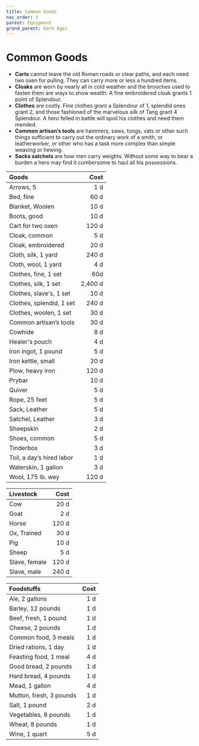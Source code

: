 ```yaml
---
title: Common Goods
nav_order: 3
parent: Equipment
grand_parent: Dark Ages
---
```


# Common Goods
* **Carts** cannot leave the old Roman roads or clear paths, and each need two oxen for pulling. They can carry more or less a hundred items.
* **Cloaks** are worn by nearly all in cold weather and the brooches used to fasten them are ways to show wealth. A fine embroidered cloak grants 1 point of Splendour.
* **Clothes** are costly. Fine clothes grant a Splendour of 1, splendid ones grant 2, and those fashioned of the marvelous silk of Tang grant 4 Splendour. A hero felled in battle will spoil his clothes and need them mended.
* **Common artisan’s tools** are hammers, saws, tongs, vats or other such things sufficient to carry out the ordinary work of a smith, or leatherworker, or other who has a task more complex than simple weaving or hewing.
* **Sacks satchels** are how men carry weights. Without some way to bear a burden a hero may find it cumbersome to haul all his possessions.

| Goods | Cost |
|:------|-----:|
| Arrows, 5 | 1 d |
| Bed, fine | 60 d |
| Blanket, Woolen | 10 d |
| Boots, good | 10 d |
| Cart for two oxen | 120 d |
| Cloak, common | 5 d |
| Cloak, embroidered | 20 d |
| Cloth, silk, 1 yard | 240 d |
| Cloth, wool, 1 yard | 4 d |
| Clothes, fine, 1 set | 60d |
| Clothes, silk, 1 set | 2,400 d |
| Clothes, slave's, 1 set | 10 d |
| Clothes, splendid, 1 set | 240 d |
| Clothes, woolen, 1 set | 30 d |
| Common artisan’s tools | 30 d |
| Cowhide | 8 d |
| Healer's pouch | 4 d |
| Iron ingot, 1 pound | 5 d |
| Iron kettle, small | 20 d |
| Plow, heavy iron | 120 d |
| Prybar | 10 d |
| Quiver | 5 d |
| Rope, 25 feet | 5 d |
| Sack, Leather | 5 d |
| Satchel, Leather | 3 d |
| Sheepskin | 2 d |
| Shoes, common | 5 d |
| Tinderbox | 3 d |
| Toil, a day’s hired labor | 1 d |
| Waterskin, 1 gallon | 3 d |
| Wool, 175 lb. wey | 120 d |

| Livestock | Cost |
|:----------|-----:|
| Cow | 20 d |
| Goat | 2 d |
| Horse | 120 d |
| Ox, Trained | 30 d |
| Pig | 10 d |
| Sheep | 5 d |
| Slave, female | 120 d |
| Slave, male | 240 d |

| Foodstuffs | Cost |
|:-----------|-----:|
| Ale, 2 gallons | 1 d |
| Barley, 12 pounds | 1 d |
| Beef, fresh, 1 pound | 1 d |
| Cheese, 2 pounds | 1 d |
| Common food, 3 meals | 1 d |
| Dried rations, 1 day | 1 d |
| Feasting food, 1 meal | 4 d |
| Good bread, 2 pounds | 1 d |
| Hard bread, 4 pounds | 1 d |
| Mead, 1 gallon | 4 d |
| Mutton, fresh, 3 pounds | 1 d |
| Salt, 1 pound | 2 d |
| Vegetables, 8 pounds | 1 d |
| Wheat, 8 pounds | 1 d |
| Wine, 1 quart | 5 d |
